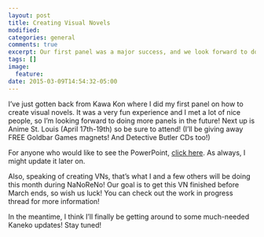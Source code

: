 ```yaml
---
layout: post
title: Creating Visual Novels
modified:
categories: general
comments: true
excerpt: Our first panel was a major success, and we look forward to doing more.
tags: []
image:
  feature:
date: 2015-03-09T14:54:32-05:00
---
```


I’ve just gotten back from Kawa Kon where I did my first panel on how to create visual novels. It was a very fun experience and I met a lot of nice people, so I’m looking forward to doing more panels in the future! Next up is Anime St. Louis (April 17th-19th) so be sure to attend! (I’ll be giving away FREE Goldbar Games magnets! And Detective Butler CDs too!)

For anyone who would like to see the PowerPoint, [click here](http://play.goldbargames.com/downloads/vn_panel.pdf). As always, I might update it later on.

Also, speaking of creating VNs, that’s what I and a few others will be doing this month during NaNoReNo! Our goal is to get this VN finished before March ends, so wish us luck! You can check out the work in progress thread for more information!

In the meantime, I think I’ll finally be getting around to some much-needed Kaneko updates! Stay tuned!

